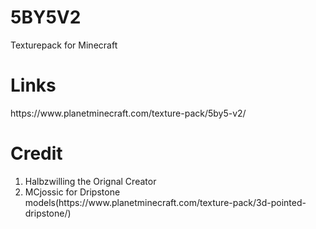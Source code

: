 # 5BY5V2
Texturepack
for Minecraft

<h1>Links</h1>
https://www.planetminecraft.com/texture-pack/5by5-v2/

<h1>Credit</h1>
<ol>
<li>Halbzwilling the Orignal Creator</li>
<li>MCjossic for Dripstone models(https://www.planetminecraft.com/texture-pack/3d-pointed-dripstone/)</li>
</ol>
